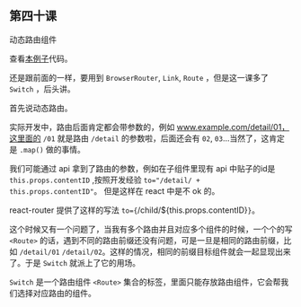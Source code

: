 ## 第四十课

动态路由组件

查看[本例子](https://github.com/daoyi7/r/blob/master/src/study/study-40/study-40.js)代码。

还是跟前面的一样，要用到 `BrowserRouter`, `Link`, `Route` ，但是这一课多了 `Switch` ，后头讲。

首先说动态路由。

实际开发中，路由后面肯定都会带参数的，例如 www.example.com/detail/01，这里面的 `/01` 就是路由 `/detail` 的参数啦，后面还会有 `02`, `03`...当然了，这肯定是 `.map()` 做的事情。

我们可能通过 api 拿到了路由的参数，例如在子组件里现有 api 中贴子的id是 `this.props.contentID` ,按照开发经验 `to="/detail/ + this.props.contentID"`。 但是这样在 react 中是不 ok 的。

react-router 提供了这样的写法 `to={`/child/${this.props.contentID}`}`。


这个时候又有一个问题了，当我有多个路由并且对应多个组件的时候，一个个的写 `<Route>` 的话，遇到不同的路由前缀还没有问题，可是一旦是相同的路由前缀，比如 `/detail/01` `/detail/02`。这样的情况，相同的前缀目标组件就会一起显现出来了。于是 `Switch` 就派上了它的用场。

`Switch` 是一个路由组件 `<Route>` 集合的标签，里面只能存放路由组件，它会帮我们选择对应路由的组件。
